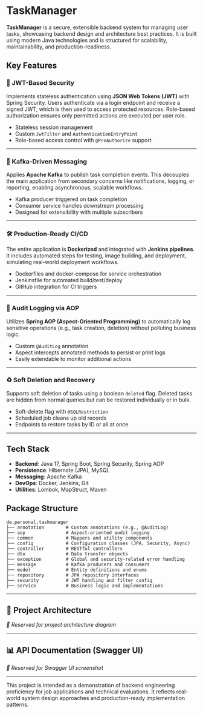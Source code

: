 # TaskManager

**TaskManager** is a secure, extensible backend system for managing user tasks, showcasing backend design and architecture best practices. It is built using modern Java technologies and is structured for scalability, maintainability, and production-readiness.

## Key Features

### 🔐 JWT-Based Security

Implements stateless authentication using **JSON Web Tokens (JWT)** with Spring Security. Users authenticate via a login endpoint and receive a signed JWT, which is then used to access protected resources. Role-based authorization ensures only permitted actions are executed per user role.

- Stateless session management
- Custom `JwtFilter` and `AuthenticationEntryPoint`
- Role-based access control with `@PreAuthorize` support

---

### 🔄 Kafka-Driven Messaging

Applies **Apache Kafka** to publish task completion events. This decouples the main application from secondary concerns like notifications, logging, or reporting, enabling asynchronous, scalable workflows.

- Kafka producer triggered on task completion
- Consumer service handles downstream processing
- Designed for extensibility with multiple subscribers

---

### 🛠️ Production-Ready CI/CD

The entire application is **Dockerized** and integrated with **Jenkins pipelines**. It includes automated steps for testing, image building, and deployment, simulating real-world deployment workflows.

- Dockerfiles and docker-compose for service orchestration
- Jenkinsfile for automated build/test/deploy
- GitHub integration for CI triggers

---

### 📝 Audit Logging via AOP

Utilizes **Spring AOP (Aspect-Oriented Programming)** to automatically log sensitive operations (e.g., task creation, deletion) without polluting business logic.

- Custom `@AuditLog` annotation
- Aspect intercepts annotated methods to persist or print logs
- Easily extendable to monitor additional actions

---

### ♻️ Soft Deletion and Recovery

Supports soft deletion of tasks using a boolean `deleted` flag. Deleted tasks are hidden from normal queries but can be restored individually or in bulk.

- Soft-delete flag with `@SQLRestriction`
- Scheduled job cleans up old records
- Endpoints to restore tasks by ID or all at once

---

## Tech Stack

- **Backend**: Java 17, Spring Boot, Spring Security, Spring AOP
- **Persistence**: Hibernate (JPA), MySQL
- **Messaging**: Apache Kafka
- **DevOps**: Docker, Jenkins, Git
- **Utilities**: Lombok, MapStruct, Maven

## Package Structure

```
de.personal.taskmanager
├── annotation        # Custom annotations (e.g., @AuditLog)
├── aop               # Aspect-oriented audit logging
├── common            # Mappers and utility components
├── config            # Configuration classes (JPA, Security, Async)
├── controller        # RESTful controllers
├── dto               # Data transfer objects
├── exception         # Global and security-related error handling
├── message           # Kafka producers and consumers
├── model             # Entity definitions and enums
├── repository        # JPA repository interfaces
├── security          # JWT handling and filter config
├── service           # Business logic and implementations
```

---

## 📐 Project Architecture

*📌 Reserved for project architecture diagram*

---

## 📊 API Documentation (Swagger UI)

*📌 Reserved for Swagger UI screenshot*

---

This project is intended as a demonstration of backend engineering proficiency for job applications and technical evaluations. It reflects real-world system design approaches and production-ready implementation patterns.
